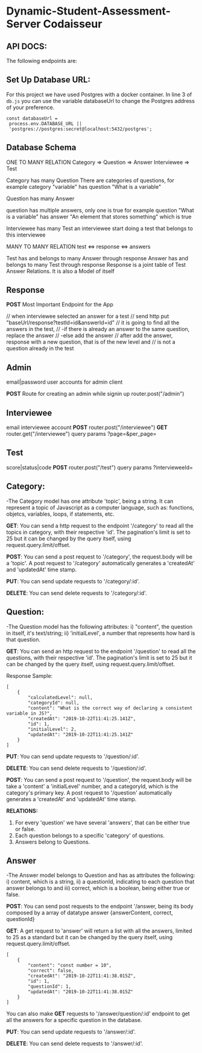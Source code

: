 # Dynamic-Student-Assessment-Server Codaisseur

## API DOCS:

The following endpoints are:

## Set Up Database URL:

For this project we have used Postgres with a docker container. In line 3 of `db.js` you can use the variable databaseUrl to change the Postgres address of your preference.

```
const databaseUrl =
 process.env.DATABASE_URL ||
 'postgres://postgres:secret@localhost:5432/postgres';
```

## Database Schema

ONE TO MANY RELATION
Category => Question => Answer
Interviewee => Test

Category has many Question
There are categories of questions,
for example category "variable" has question "What is a variable"

Question has many Answer

question has multiple answers, only one is true
for example question "What is a variable" has answer "An element that stores something" which is true

Interviewee has many Test
an interviewee start doing a test that belongs to this interviewee

MANY TO MANY RELATION
test <=> response <=> answers

Test has and belongs to many Answer through response
Answer has and belongs to many Test through response
Response is a joint table of Test Answer Relations.
It is also a Model of itself

## Response

**POST**
Most Important Endpoint for the App

// when interviewee selected an answer for a test
// send http put "baseUrl/response?testId=id&answerId=id"
// it is going to find all the answers in the test,
// -if there is already an answer to the same question, replace the answer
// -else add the answer
// after add the answer, response with a new question, that is of the new level and
// is not a question already in the test

## Admin

email|password
user accounts for admin client

**POST** Route for creating an admin while signin up
router.post("/admin")

## Interviewee

email
interviewee account
**POST**
router.post("/interviewee")
**GET**
router.get("/interviewee")
query params ?page=&per_page=

## Test

score|status|code
**POST**
router.post("/test")
query params ?intervieweeId=

## Category:

-The Category model has one attribute 'topic', being a string. It can represent a topic of Javascript as a computer language, such as: functions, objetcs, variables, loops, if statements, etc.

**GET**: You can send a http request to the endpoint
'/category' to read all the topics in category, with their respective 'id'. The pagination's limit is set to 25 but it can be changed by the query itself, using request.query.limit/offset.

**POST**: You can send a post request to '/category', the request.body will be a 'topic'. A post request to '/category' automatically generates a 'createdAt' and 'updatedAt' time stamp.

**PUT**: You can send update requests to '/category/:id'.

**DELETE**: You can send delete requests to '/category/:id'.

## Question:

-The Question model has the following attributes: i) "content", the question in itself, it's text/string; ii) 'initialLevel', a number that represents how hard is that question.

**GET**: You can send an http request to the endpoint
'/question' to read all the questions, with their respective 'id'. The pagination's limit is set to 25 but it can be changed by the query itself, using request.query.limit/offset.

Response Sample:

```
[
    {
        "calculatedLevel": null,
        "categoryId": null,
        "content": "What is the correct way of declaring a consistent variable in JS?",
        "createdAt": "2019-10-22T11:41:25.141Z",
        "id": 1,
        "initialLevel": 2,
        "updatedAt": "2019-10-22T11:41:25.141Z"
    }
]
```

**PUT**: You can send update requests to '/question/:id'.

**DELETE**: You can send delete requests to '/question/:id'.

**POST**: You can send a post request to '/question', the request.body will be take a 'content' a 'initialLevel' number, and a categoryId, which is the category's primary key. A post request to '/question' automatically generates a 'createdAt' and 'updatedAt' time stamp.

**RELATIONS:**

1. For every 'question' we have several 'answers', that can be either true or false.
2. Each question belongs to a specific 'category' of questions.
3. Answers belong to Questions.

## Answer

-The Answer model belongs to Question and has as attributes the following: i) content, which is a string, ii) a questionId, indicating to each question that answer belongs to and iii) correct, which is a boolean, being either true or false.

**POST**: You can send post requests to the endpoint '/answer, being its body composed by a array of datatype answer {answerContent, correct, questionId}

**GET**: A get request to 'answer' will return a list with all the answers, limited to 25 as a standard but it can be changed by the query itself, using request.query.limit/offset.

```
[
    {
        "content": "const number = 10",
        "correct": false,
        "createdAt": "2019-10-22T11:41:38.015Z",
        "id": 1,
        "questionId": 1,
        "updatedAt": "2019-10-22T11:41:38.015Z"
    }
]
```

You can also make **GET** requests to '/answer/question/:id' endpoint to get all the answers for a specific question in the database.

**PUT**: You can send update requests to '/answer/:id'.

**DELETE**: You can send delete requests to '/answer/:id'.

